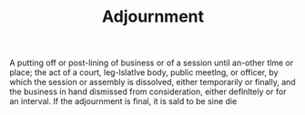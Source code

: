 ---
title: Adjournment
letter: A
permalink: "/definitions/adjournment.html"
body: A putting off or post-lining of business or of a session until an-other tlme
  or place; the act of a court, leg-lslatlve body, public meetlng, or officer, by
  which the session or assembly is dissolved, either temporarily or finally, and the
  business in hand dismissed from consideration, either deflnltely or for an interval.
  If the adjournment is final, it is sald to be sine die
published_at: '2018-07-07'
source: Black's Law Dictionary
layout: post
---